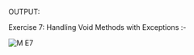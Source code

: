 OUTPUT:

Exercise 7: Handling Void Methods with Exceptions :-

![M E7](https://github.com/user-attachments/assets/aa1bc66c-a60e-4330-98ea-cfc901ab1f9d)
